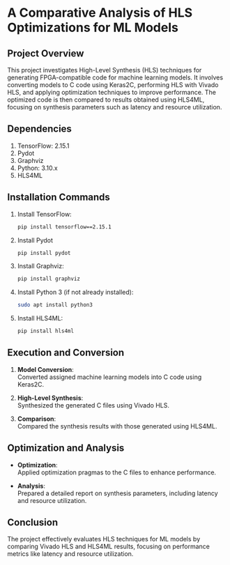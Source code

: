 # A Comparative Analysis of HLS Optimizations for ML Models

## Project Overview

This project investigates High-Level Synthesis (HLS) techniques for generating FPGA-compatible code for machine learning models. It involves converting models to C code using Keras2C, performing HLS with Vivado HLS, and applying optimization techniques to improve performance. The optimized code is then compared to results obtained using HLS4ML, focusing on synthesis parameters such as latency and resource utilization.

## Dependencies

1. TensorFlow: 2.15.1
2. Pydot
3. Graphviz
4. Python: 3.10.x
5. HLS4ML

## Installation Commands

1. Install TensorFlow:
   ```bash
   pip install tensorflow==2.15.1

2. Install Pydot
    ```bash
    pip install pydot

3. Install Graphviz:
    ```bash
    pip install graphviz

4. Install Python 3 (if not already installed):
    ```bash
    sudo apt install python3
    
5. Install HLS4ML:
    ```bash
    pip install hls4ml


## Execution and Conversion

1. **Model Conversion**:  
   Converted assigned machine learning models into C code using Keras2C.

2. **High-Level Synthesis**:  
   Synthesized the generated C files using Vivado HLS.

3. **Comparison**:  
   Compared the synthesis results with those generated using HLS4ML.

## Optimization and Analysis

- **Optimization**:  
  Applied optimization pragmas to the C files to enhance performance.

- **Analysis**:  
  Prepared a detailed report on synthesis parameters, including latency and resource utilization.

## Conclusion

The project effectively evaluates HLS techniques for ML models by comparing Vivado HLS and HLS4ML results, focusing on performance metrics like latency and resource utilization.

